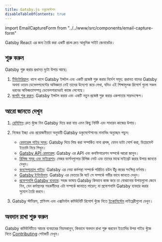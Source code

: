 ```yaml
---
title: Gatsby.js ডকুমেন্টেশন
disableTableOfContents: true
---
```


import EmailCaptureForm from "../../www/src/components/email-capture-form"

Gatsby React এর জন্য তৈরি করা একটি প্রচন্ড দ্রুত আধুনিক সাইট জেনারেটর। 

## শুরু করুন

Gatsby শুরু করার প্রধানত দুটো উপায় আছে:

1. [টিউটোরিয়াল](/tutorial/): ধাপে ধাপে Gatsby ইন্সটল এবং একটি প্রজেক্ট শুরু করার নির্দেশ সমূহ: প্রধানত যাদের Gatsby অথবা ওয়েব ডেভেলপমেন্টের অভিজ্ঞতা নেই তাদের উদ্যেশ্য করে লেখা, যদিও এই শিক্ষামুলক রিসোর্স গুলো সকল ধরনের অভিজ্ঞতাসম্পন্ন ডেভেলপারদেরই কাজে লেগেছে।
2. [জলদি শুরু করুন](/docs/quick-start): Gatsby ইন্সটল করার এবং একটি নতুন প্রজেক্ট শুরু করার একপাতার সারসংক্ষেপ।  

## আরো জানতে দেখুন

1. [রেসিপিস](/docs/recipes/): দ্রুত খুঁজে নিন Gatsby দিয়ে করা যায় এমন কিছু নির্দিষ্ট এবং সাধারন কাজের উপায়। 
2. নিজের ইচ্ছা এবং প্রয়োজনীয়তা অনুযায়ী Gatsby ডকুমেন্টেশনের নানাবিধ অনুচ্ছেদ পড়ুন:
 
   - [রেফারেন্স গাইড সমূহ](/docs/guides/): Gatsby দিয়ে বিল্ড করা সম্পর্কিত নানা প্রসঙ্গ, যেমন ডাটা সোর্স করা, ডিপ্লয়মেন্ট ইত্যাদি নিয়ে শিখুন।
   - [Gatsby API রেফারেন্স](/docs/api-reference/): Gatsby এর API এবং কনফিগারেশন সম্পর্কে আরো জানুন। 
   - [রিলিজ সমূহ এবং মাইগ্রেশন](/docs/releases-and-migration/): মেজর ভার্সনগুলোর রিলিজ নোট এবং তাদের মাঝে মাইগ্রেট করার উপায় জানতে দেখুন।
   - [কনসেপচুয়াল গাইড](/docs/conceptual-guide/): Gatsby এর নেয়া কর্মপন্থা সম্পর্কে পরিচিত হউন উঁচু স্তরের সংক্ষিপ্ত বর্ণনায়।  
   - [Gatsby ইন্টার্নালস](/docs/gatsby-internals/): Gatsby এর ভেতরে কি ঘটে সে সম্পর্কে গভীর ভাবে জানতে দেখুন।
   - [প্রফেশনালি Gatsby ব্যবহার](/docs/using-gatsby-professionally/): সহজ ভাষায় Gatsby কিভাবে কাজ করে তা বোঝানোর উপায়গুলো জেনে নিন, যেন কর্মস্থলের সহকর্মীদের এটা সম্পর্কে জানাতে পারেন; যা প্রফেশনালি Gatsby ব্যবহার করার সুযোগ তৈরি করবে। 

3. Gatsby স্টার্টারস, প্লাগিনস এবং এক্সটার্নাল কমিউনিটি রিসোর্স খুঁজে নিতে [ইকোসিস্টেম](/ecosystem/) লাইব্রেরীগুলো দেখুন।   

## অবদান রাখা শুরু করুন

Gatsby কমিউনিটিতে আচার ব্যবহারের নিয়মকানুন, কিভাবে অবদান রাখা শুরু করবেন ইত্যাদির উপর গাইড খুঁজে নিতে [Contributing](/contributing/) পেইজটি দেখুন। 

<EmailCaptureForm signupMessage="Want to keep up with the latest tips &amp; tricks? Subscribe to our newsletter!" />
